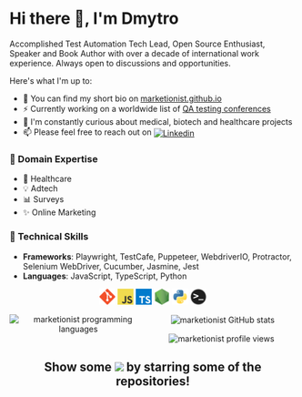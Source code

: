 # Hi there 👋, I'm Dmytro

Accomplished Test Automation Tech Lead, Open Source Enthusiast, Speaker and
Book Author with over a decade of international work experience. Always open
to discussions and opportunities.

Here's what I'm up to:

- 📜 You can find my short bio on [marketionist.github.io](https://marketionist.github.io/)
- ⚡ Currently working on a worldwide list of [QA testing conferences](https://github.com/Marketionist/qa-testing-conferences)
- 🔭 I'm constantly curious about medical, biotech and healthcare projects
- 📫 Please feel free to reach out on <a href="https://www.linkedin.com/in/dshpakovskyi/" target="_blank"><img align="center" src="https://cdn.jsdelivr.net/npm/simple-icons@3.0.1/icons/linkedin.svg" alt="Linkedin" title="Linkedin" width="28" height="28"></a>
<!-- - 💬 Ask me about ...
- 🤔 I’m looking for help with ...
- 📫 How to reach me: ...
- ✨ ... -->

### 💼 Domain Expertise
- 🧬 Healthcare
- 💡 Adtech
- 📊 Surveys
- ✨ Online Marketing

### 🦾 Technical Skills
- **Frameworks**: Playwright, TestCafe, Puppeteer, WebdriverIO, Protractor, Selenium WebDriver, Cucumber, Jasmine, Jest
- **Languages**: JavaScript, TypeScript, Python

<p align="center">
    <img src="https://raw.githubusercontent.com/devicons/devicon/master/icons/git/git-original.svg" alt="Git" title="Git" width="28" height="28">
    <img src="https://raw.githubusercontent.com/github/explore/80688e429a7d4ef2fca1e82350fe8e3517d3494d/topics/javascript/javascript.png" alt="JavaScript" title="JavaScript" width="28" height="28">
    <img src="https://raw.githubusercontent.com/github/explore/80688e429a7d4ef2fca1e82350fe8e3517d3494d/topics/typescript/typescript.png" alt="TypeScript" title="TypeScript" width="28" height="28">
    <img src="https://raw.githubusercontent.com/github/explore/80688e429a7d4ef2fca1e82350fe8e3517d3494d/topics/nodejs/nodejs.png" alt="Node.js" title="Node.js" width="28" height="28">
    <img src="https://raw.githubusercontent.com/github/explore/80688e429a7d4ef2fca1e82350fe8e3517d3494d/topics/python/python.png" alt="Python" title="Python" width="28" height="28">
    <img src="https://raw.githubusercontent.com/github/explore/80688e429a7d4ef2fca1e82350fe8e3517d3494d/topics/terminal/terminal.png" alt="Bash" title="Bash" width="28" height="28">
</p>

<p align="center">
    <img align="left" src="https://github-readme-stats.vercel.app/api/top-langs/?username=marketionist&layout=compact&hide=html" alt="marketionist programming languages" width="48%">&nbsp;<img align="center" src="https://github-readme-stats.vercel.app/api?username=marketionist&show_icons=true&count_private=true" alt="marketionist GitHub stats" width="49%">
</p>

<p align="center">
    <img align="center" src="https://komarev.com/ghpvc/?username=marketionist" alt="marketionist profile views">
</p>

<h2 align="center">
    Show some <img src="https://media.giphy.com/media/2cwPS1zA560EMhufr7/giphy.gif" width="50px"> by starring some of the repositories!
</h2>
